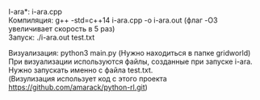 I-ara*: 	i-ara.cpp  
Компиляция: g++ -std=c++14 i-ara.cpp -o i-ara.out (флаг -O3 увеличивает скорость в 5 раз)  
Запуск: 	./i-ara.out test.txt  

Визуализация: python3 main.py (Нужно находиться в папке gridworld)  
При визуализации используются файлы, созданные при запуске i-ara. Нужно запускать именно с файла test.txt.  
(Визулизация использует код с этого проекта https://github.com/amarack/python-rl.git)  
